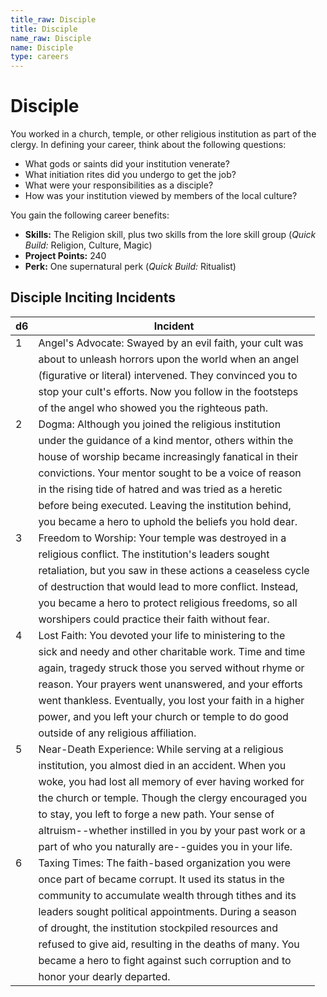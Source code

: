 ```yaml
---
title_raw: Disciple
title: Disciple
name_raw: Disciple
name: Disciple
type: careers
---
```


# Disciple

You worked in a church, temple, or other religious institution as part of the clergy. In defining your career, think about the following questions:

- What gods or saints did your institution venerate?
- What initiation rites did you undergo to get the job?
- What were your responsibilities as a disciple?
- How was your institution viewed by members of the local culture?

You gain the following career benefits:

- **Skills:** The Religion skill, plus two skills from the lore skill group (*Quick Build:* Religion, Culture, Magic)
- **Project Points:** 240
- **Perk:** One supernatural perk (*Quick Build:* Ritualist)

## Disciple Inciting Incidents

| d6  | Incident                                                    |
| --- | ----------------------------------------------------------- |
| 1   | Angel's Advocate: Swayed by an evil faith, your cult was    |
|     | about to unleash horrors upon the world when an angel       |
|     | (figurative or literal) intervened. They convinced you to   |
|     | stop your cult's efforts. Now you follow in the footsteps   |
|     | of the angel who showed you the righteous path.             |
| 2   | Dogma: Although you joined the religious institution        |
|     | under the guidance of a kind mentor, others within the      |
|     | house of worship became increasingly fanatical in their     |
|     | convictions. Your mentor sought to be a voice of reason     |
|     | in the rising tide of hatred and was tried as a heretic     |
|     | before being executed. Leaving the institution behind,      |
|     | you became a hero to uphold the beliefs you hold dear.      |
| 3   | Freedom to Worship: Your temple was destroyed in a          |
|     | religious conflict. The institution's leaders sought        |
|     | retaliation, but you saw in these actions a ceaseless cycle |
|     | of destruction that would lead to more conflict. Instead,   |
|     | you became a hero to protect religious freedoms, so all     |
|     | worshipers could practice their faith without fear.         |
| 4   | Lost Faith: You devoted your life to ministering to the     |
|     | sick and needy and other charitable work. Time and time     |
|     | again, tragedy struck those you served without rhyme or     |
|     | reason. Your prayers went unanswered, and your efforts      |
|     | went thankless. Eventually, you lost your faith in a higher |
|     | power, and you left your church or temple to do good        |
|     | outside of any religious affiliation.                       |
| 5   | Near-Death Experience: While serving at a religious         |
|     | institution, you almost died in an accident. When you       |
|     | woke, you had lost all memory of ever having worked for     |
|     | the church or temple. Though the clergy encouraged you      |
|     | to stay, you left to forge a new path. Your sense of        |
|     | altruism--whether instilled in you by your past work or a   |
|     | part of who you naturally are--guides you in your life.     |
| 6   | Taxing Times: The faith-based organization you were         |
|     | once part of became corrupt. It used its status in the      |
|     | community to accumulate wealth through tithes and its       |
|     | leaders sought political appointments. During a season      |
|     | of drought, the institution stockpiled resources and        |
|     | refused to give aid, resulting in the deaths of many. You   |
|     | became a hero to fight against such corruption and to       |
|     | honor your dearly departed.                                 |
